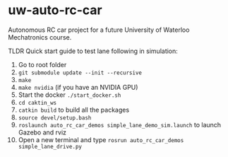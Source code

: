 # uw-auto-rc-car
Autonomous RC car project for a future University of Waterloo Mechatronics course.

TLDR Quick start guide to test lane following in simulation:
1. Go to root folder
2. `git submodule update --init --recursive`
3. `make`
4. `make nvidia` (if you have an NVIDIA GPU)
5. Start the docker `./start_docker.sh`
6. `cd caktin_ws`
7. `catkin build` to build all the packages
8. `source devel/setup.bash`
9. `roslaunch auto_rc_car_demos simple_lane_demo_sim.launch` to launch Gazebo and rviz
10. Open a new terminal and type `rosrun auto_rc_car_demos simple_lane_drive.py`
